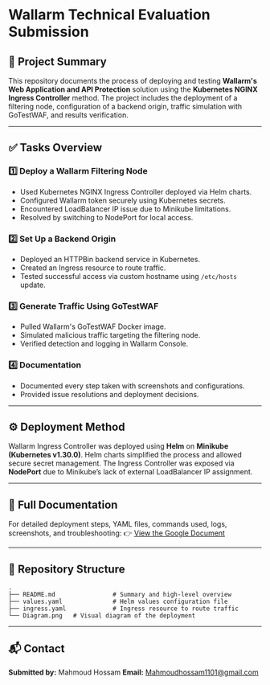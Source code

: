 # Wallarm Technical Evaluation Submission

## 🚀 Project Summary

This repository documents the process of deploying and testing **Wallarm's Web Application and API Protection** solution using the **Kubernetes NGINX Ingress Controller** method. The project includes the deployment of a filtering node, configuration of a backend origin, traffic simulation with GoTestWAF, and results verification.

---

## ✅ Tasks Overview

### 1️⃣ Deploy a Wallarm Filtering Node

* Used Kubernetes NGINX Ingress Controller deployed via Helm charts.
* Configured Wallarm token securely using Kubernetes secrets.
* Encountered LoadBalancer IP issue due to Minikube limitations.
* Resolved by switching to NodePort for local access.

### 2️⃣ Set Up a Backend Origin

* Deployed an HTTPBin backend service in Kubernetes.
* Created an Ingress resource to route traffic.
* Tested successful access via custom hostname using `/etc/hosts` update.

### 3️⃣ Generate Traffic Using GoTestWAF

* Pulled Wallarm's GoTestWAF Docker image.
* Simulated malicious traffic targeting the filtering node.
* Verified detection and logging in Wallarm Console.

### 4️⃣ Documentation

* Documented every step taken with screenshots and configurations.
* Provided issue resolutions and deployment decisions.

---

## ⚙️ Deployment Method

Wallarm Ingress Controller was deployed using **Helm** on **Minikube (Kubernetes v1.30.0)**. Helm charts simplified the process and allowed secure secret management. The Ingress Controller was exposed via **NodePort** due to Minikube’s lack of external LoadBalancer IP assignment.

---

## 📄 Full Documentation

For detailed deployment steps, YAML files, commands used, logs, screenshots, and troubleshooting: 👉 [View the Google Document](https://docs.google.com/document/d/1nxusQws7chyNZ5OBZQXkgtGO4r5zTunCqHuDo1ytVx4/edit?usp=sharing)

---


## 📁 Repository Structure

```
.
├── README.md                # Summary and high-level overview
├── values.yaml              # Helm values configuration file
├── ingress.yaml             # Ingress resource to route traffic
└── Diagram.png   # Visual diagram of the deployment
```

---

## 📬 Contact

**Submitted by:** Mahmoud Hossam
**Email:** Mahmoudhossam1101@gmail.com

